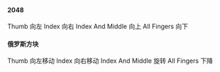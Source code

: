 #### 2048
Thumb 向左
Index 向右
Index And Middle 向上
All Fingers 向下

#### 俄罗斯方块
Thumb 向左移动
Index 向右移动
Index And Middle 旋转
All Fingers 下降
